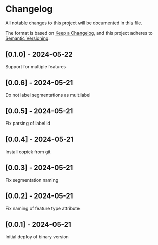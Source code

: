 # Changelog
All notable changes to this project will be documented in this file.

The format is based on [Keep a Changelog](https://keepachangelog.com/en/1.0.0/),
and this project adheres to [Semantic Versioning](https://semver.org/spec/v2.0.0.html).

## [0.1.0] - 2024-05-22
Support for multiple features

## [0.0.6] - 2024-05-21
Do not label segmentations as multilabel

## [0.0.5] - 2024-05-21
Fix parsing of label id

## [0.0.4] - 2024-05-21
Install copick from git

## [0.0.3] - 2024-05-21
Fix segmentation naming

## [0.0.2] - 2024-05-21
Fix naming of feature type attribute

## [0.0.1] - 2024-05-21
Initial deploy of binary version
